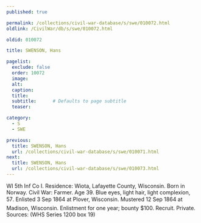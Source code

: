 ```yaml
---
published: true

permalink: /collections/civil-war-database/s/swe/010072.html
oldlink: /CivilWar/db/s/swe/010072.html

oldid: 010072

title: SWENSON, Hans

pagelist:
  exclude: false
  order: 10072
  image: 
  alt:
  caption:
  title:
  subtitle:      # Defaults to page subtitle
  teaser:

category: 
  - S 
  - SWE

previous:
  title: SWENSON, Hans
  url: /collections/civil-war-database/s/swe/010071.html  
next:
  title: SWENSON, Hans
  url: /collections/civil-war-database/s/swe/010073.html   
---
```

WI 5th Inf Co I. Residence: Wiota, Lafayette County, Wisconsin. Born in Norway. Civil War: Farmer. Age 39. Blue eyes, light hair, light complexion, 5&#146;7&#148;. Enlisted 3 Sep 1864 at Plover, Wisconsin. Mustered 12 Sep 1864 at Madison, Wisconsin. Enlistment for one year; bounty $100. Recruit. Private. Sources: (WHS Series 1200 box 19)